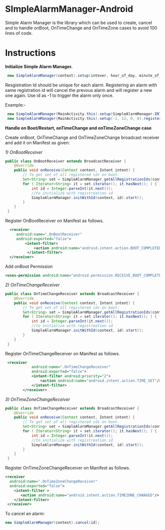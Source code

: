 # SImpleAlarmManager-Android
Simple Alarm Manager is the library which can be used to create, cancel and to handle onBoot, OnTimeChange and OnTimeZone cases to avoid 100 lines of code.

# Instructions

**Initialize Simple Alarm Manager.**
```java
 new SimpleAlarmManager(context).setup(intever, hour_of_day, minute_of_day, seconds_of_day).register(id).start();
```
Resgistration Id should be unique for each alarm. Registering an alarm with same registration id will cancel the prevous alarm and will register a new one again. Use id as -1 to trigger the alarm only once.

Example:-

```java
 new SimpleAlarmManager(MainActivity.this).setup(SimpleAlarmManager.INTERVAL_DAY, 8, 0, 0).register(0).start();
 new SimpleAlarmManager(MainActivity.this).setup(-1, 12, 0, 0).register(1).start();
```

**Handle on Boot/Restart, onTimeChange and onTimeZoneChange case**

Create onBoot, OnTimeChange and OnTimeZoneChange broadcast receiver and add it on Manifest as given:

*1) OnBootReceiver*
```java
public class OnBootReceiver extends BroadcastReceiver {
    @Override
    public void onReceive(Context context, Intent intent) {
        // To get set of all registered ids on boot.
        Set<String> set = SimpleAlarmManager.getAllRegistrationIds(context);
        for ( Iterator<String> it = set.iterator(); it.hasNext(); ) {
            int id = Integer.parseInt(it.next());
            //to initialize with registreation id
            SimpleAlarmManager.initWithId(context, id).start();
        }
    }
 }
```
Register OnBootReceiver on Manifest as follows.

``` xml
  <receiver
     android:name=".OnBootReceiver"
     android:exported="false">
         <intent-filter>
             <action android:name="android.intent.action.BOOT_COMPLETED"/>
          </intent-filter>
  </receiver>
```

Add onBoot Permission
```xml
<uses-permission android:name="android.permission.RECEIVE_BOOT_COMPLETED"/>
```

*2) OnTimeChangeReceiver*
```java
public class OnTimeChangeReceiver extends BroadcastReceiver {
    @Override
    public void onReceive(Context context, Intent intent) {
        // To get set of all registered ids on boot.
        Set<String> set = SimpleAlarmManager.getAllRegistrationIds(context);
        for ( Iterator<String> it = set.iterator(); it.hasNext(); ) {
            int id = Integer.parseInt(it.next());
            //to initialize with registreation id
            SimpleAlarmManager.initWithId(context, id).start();
        }
    }
 }
```
Register OnTimeChangeReceiver on Manifest as follows.

``` xml
 <receiver
            android:name=".OnTimeChangeReceiver"
            android:exported="false">
            <intent-filter android:priority="2">
                <action android:name="android.intent.action.TIME_SET"/>
            </intent-filter>
        </receiver>
```
*3) OnTimeZoneChangeReceiver*
```java
public class OnTimeChangeReceiver extends BroadcastReceiver {
    @Override
    public void onReceive(Context context, Intent intent) {
        // To get set of all registered ids on boot.
        Set<String> set = SimpleAlarmManager.getAllRegistrationIds(context);
        for ( Iterator<String> it = set.iterator(); it.hasNext(); ) {
            int id = Integer.parseInt(it.next());
            //to initialize with registreation id
            SimpleAlarmManager.initWithId(context, id).start();
        }
    }
 }
```
Register OnTimeZoneChangeReceiver on Manifest as follows.

``` xml
<receiver
  android:name=".OnTimeZoneChangeReceiver"
  android:exported="false">
    <intent-filter >
       <action android:name="android.intent.action.TIMEZONE_CHANGED"/>
    </intent-filter>
 </receiver>
```

To cancel an alarm:

```java
new SimpleAlarmManager(context).cancel(id);
```

